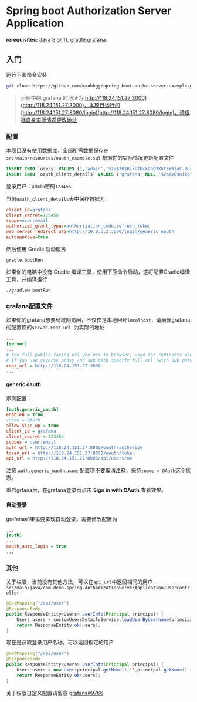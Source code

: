 # **Spring boot Authorization Server Application**

**rerequisites:** [Java 8 or 11](https://adoptopenjdk.net/), [gradle](gradle.org),[grafana](https://grafana.com/).

## 入门

运行下面命令安装

```bash
git clone https://github.com/maohhgg/spring-boot-authz-server-example.git
```

> 示例中的 grafana 的地址为[http://118.24.151.27:3000](http://118.24.151.27:3000)，本项目运行的 [http://118.24.151.27:8080/login](http://118.24.151.27:8080/login)，请根据自身实际情况更改地址

### 配置



本项目没有使用数据库，全部所需数据保存在 `src/main/resources/oauth_example.sql` 根据你的实际情况更新配置文件

```sql
INSERT INTO `users` VALUES (1,'admin','$2a$10$RikbfKckGhQ7XktEW8JaC.ddscwh4s24fhgr.Tk2AEPT7Qfu8G0Jq','admin@local',1);
INSERT INTO `oauth_client_details` VALUES ('grafana',NULL,'$2a$10$RikbfKckGhQ7XktEW8JaC.ddscwh4s24fhgr.Tk2AEPT7Qfu8G0Jq','','authorization_code,refresh_token','http://10.0.0.2:3000/login/generic_oauth',NULL,900,NULL,'{}','true');
```

登录用户：`admin`密码`123456`

当前`oauth_client_details`表中保存数据为

```ini
client_id=grafana
client_secret=123456
scope=user:email
authorized_grant_types=authorization_code,refresh_token
web_server_redirect_uri=http://10.0.0.2:3000/login/generic_oauth
autoapprove=true
```

然后使用 Gradle 启动服务

```shell
gradle bootRun
```

如果你的电脑中没有 Gradle 编译工具，使用下面命令启动，这将配置Gradle编译工具，并编译运行

```shell
./gradlew bootRun
```



### grafana配置文件



如果你的grafana想要局域网访问，不仅仅是本地回环`localhost`，请确保grafana的配置项的`server.root_url `为实际的地址

```ini
...
[server]
...
# The full public facing url you use in browser, used for redirects and emails
# If you use reverse proxy and sub path specify full url (with sub path)
root_url = http://118.24.151.27:3000
...
```

#### generic oauth

示例配置：

```ini
[auth.generic_oauth]
enabled = true
;name = OAuth
allow_sign_up = true
client_id = grafana
client_secret = 123456
scopes = user:email
auth_url = http://118.24.151.27:8080/oauth/authorize
token_url = http://118.24.151.27:8080/oauth/token
api_url = http://118.24.151.27:8080/api/users/me
```

注意 `auth.generic_oauth.name`  配置项不要取消注释，保持`;name = OAuth`这个状态。

重启grfana后，在grafana登录页点击 **Sign in with OAuth** 查看效果。

#### 自动登录

grafana如果需要实现自动登录，需要修改配置为

```ini
...
[auth]
...
oauth_auto_login = true
...
```



### 其他



关于权限，当前没有其他方法，可以在`api_url`中返回相同的用户，`src/main/java/com.demo.spring.AuthorizationServerApplication/UserController`

```java
@GetMapping("/api/user")
@ResponseBody
public ResponseEntity<Users> userInfo(Principal principal) {
    Users users = customUsersDetailsService.loadUserByUsername(principal.getName());
    return ResponseEntity.ok(users);
}
```

现在是获取登录用户名称，可以返回指定的用户

```java
@GetMapping("/api/user")
@ResponseBody
public ResponseEntity<Users> userInfo(Principal principal) {
    Users users = new User(principal.getName(),'',principal.getName() + "@qq.com");
    return ResponseEntity.ok(users);
}
```

关于权限自定义配置请留意 [grafana#9766](https://github.com/grafana/grafana/issues/9766)